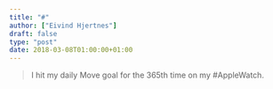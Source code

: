 ```yaml
---
title: "#"
author: ["Eivind Hjertnes"]
draft: false
type: "post"
date: 2018-03-08T01:00:00+01:00
---
```


> I hit my daily Move goal for the 365th time on my #AppleWatch.
